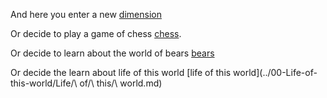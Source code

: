 And here you enter a new [dimension](https://www.youtube.com/watch?v=sea8yNCDqWo.)

Or decide to play a game of chess [chess](../chess/chess.md).

Or decide to learn about the world of bears [bears](../bear-story/bear-story.md)

Or decide the learn about life of this world [life of this world](../00-Life-of-this-world/Life/\ of/\ this/\ world.md)
